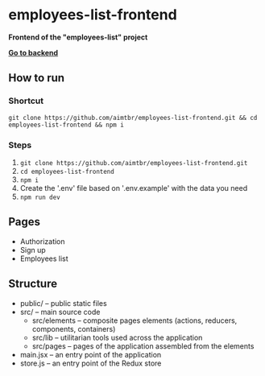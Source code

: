 # employees-list-frontend
**Frontend of the "employees-list" project**  

**[Go to backend](https://github.com/aimtbr/employees-list-backend)**

## How to run
### Shortcut
`git clone https://github.com/aimtbr/employees-list-frontend.git && cd employees-list-frontend && npm i`
### Steps
1. `git clone https://github.com/aimtbr/employees-list-frontend.git`
1. `cd employees-list-frontend`
1. `npm i`
1. Create the '.env' file based on '.env.example' with the data you need
1. `npm run dev`


## Pages
* Authorization
* Sign up
* Employees list

## Structure
* public/ – public static files
* src/ – main source code
  * src/elements – composite pages elements (actions, reducers, components, containers)
  * src/lib – utilitarian tools used across the application
  * src/pages – pages of the application assembled from the elements
* main.jsx – an entry point of the application
* store.js – an entry point of the Redux store
